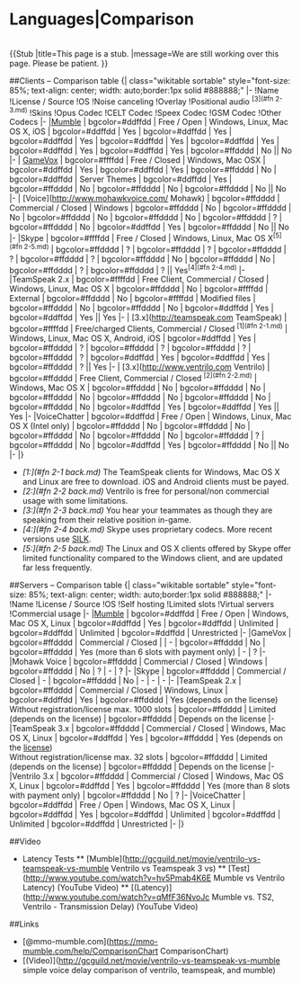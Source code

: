 # Languages|Comparison
<br>
{{Stub
|title=This page is a stub.
|message=We are still working over this page. Please be patient.
}}


##Clients – Comparison table
{| class="wikitable sortable" style="font-size: 85%; text-align: center; width: auto;border:1px solid #888888;"
|-
!Name
!License / Source
!OS
!Noise canceling 
!Overlay
!Positional audio <sup id="fn_2-1_back">[3](#fn 2-3.md)</sup>
!Skins
!Opus Codec
!CELT Codec
!Speex Codec
!GSM Codec
!Other Codecs
|-
|[Mumble](Main_Page.md)
| bgcolor=#ddffdd | Free / Open
| Windows, Linux, Mac OS X, iOS
| bgcolor=#ddffdd | Yes
| bgcolor=#ddffdd | Yes
| bgcolor=#ddffdd | Yes
| bgcolor=#ddffdd | Yes
| bgcolor=#ddffdd | Yes
| bgcolor=#ddffdd | Yes
| bgcolor=#ddffdd | Yes
| bgcolor=#ffdddd | No
|| No
|-
| [GameVox](https://www.GameVox.com)
| bgcolor=#ffffdd | Free / Closed
| Windows, Mac OSX
| bgcolor=#ddffdd | Yes
| bgcolor=#ddffdd | Yes
| bgcolor=#ffdddd | No
| bgcolor=#ddffdd | Server Themes
| bgcolor=#ddffdd | Yes
| bgcolor=#ffdddd | No
| bgcolor=#ffdddd | No
| bgcolor=#ffdddd | No
|| No
|-
| [Voice](http://www.mohawkvoice.com/ Mohawk)
| bgcolor=#ffdddd | Commercial / Closed
| Windows
| bgcolor=#ffdddd | No
| bgcolor=#ffdddd | No
| bgcolor=#ffdddd | No
| bgcolor=#ffdddd | No
| bgcolor=#ffdddd | ?
| bgcolor=#ffdddd | No
| bgcolor=#ddffdd | Yes
| bgcolor=#ffdddd | No
|| No
|-
|Skype
| bgcolor=#ffffdd | Free / Closed
| Windows, Linux, Mac OS X<sup id="fn_2-4_back">[5](#fn 2-5.md)</sup>
| bgcolor=#ffdddd | ?
| bgcolor=#ffdddd | ?
| bgcolor=#ffdddd | ?
| bgcolor=#ffdddd | ?
| bgcolor=#ffdddd | No
| bgcolor=#ffdddd | No
| bgcolor=#ffdddd | ?
| bgcolor=#ffdddd | ?
|| Yes<sup id="fn_2-4_back">[4](#fn 2-4.md)</sup>
|-
|TeamSpeak 2.x
| bgcolor=#ffffdd | Free Client, Commercial / Closed
| Windows, Linux, Mac OS X
| bgcolor=#ffdddd | No
| bgcolor=#ffffdd | External
| bgcolor=#ffdddd | No
| bgcolor=#ffffdd | Modified files
| bgcolor=#ffdddd | No
| bgcolor=#ffdddd | No
| bgcolor=#ddffdd | Yes
| bgcolor=#ddffdd | Yes
|| Yes
|-
| [3.x](http://teamspeak.com TeamSpeak)
| bgcolor=#ffffdd | Free/charged Clients, Commercial / Closed <sup id="fn_2-1_back">[1](#fn 2-1.md)</sup>
| Windows, Linux, Mac OS X, Android, iOS
| bgcolor=#ddffdd | Yes
| bgcolor=#ffdddd | ?
| bgcolor=#ffdddd | ?
| bgcolor=#ffdddd | ?
| bgcolor=#ffdddd | ?
| bgcolor=#ddffdd | Yes
| bgcolor=#ddffdd | Yes
| bgcolor=#ffdddd | ?
|| Yes
|-
| [3.x](http://www.ventrilo.com Ventrilo)
| bgcolor=#ffdddd | Free Client, Commercial / Closed <sup id="fn_2-2_back">[2](#fn 2-2.md)</sup>
| Windows, Mac OS X
| bgcolor=#ffdddd | No
| bgcolor=#ffdddd | No
| bgcolor=#ffdddd | No
| bgcolor=#ffdddd | No
| bgcolor=#ffdddd | No
| bgcolor=#ffdddd | No
| bgcolor=#ddffdd | Yes
| bgcolor=#ddffdd | Yes
|| Yes
|-
|VoiceChatter
| bgcolor=#ddffdd | Free / Open
| Windows, Linux, Mac OS X (Intel only)
| bgcolor=#ffdddd | No
| bgcolor=#ffdddd | No
| bgcolor=#ffdddd | No
| bgcolor=#ffdddd | No
| bgcolor=#ffdddd | ?
| bgcolor=#ffdddd | No
| bgcolor=#ddffdd | Yes
| bgcolor=#ffdddd | No
|| No
|-
|}

* <cite id="fn_2-1">[1:](#fn 2-1 back.md)</cite> The TeamSpeak clients for Windows, Mac OS X and Linux are free to download. iOS and Android clients must be payed.
* <cite id="fn_2-2">[2:](#fn 2-2 back.md)</cite> Ventrilo is free for personal/non commercial usage with some limitations.
* <cite id="fn_2-3">[3:](#fn 2-3 back.md)</cite> You hear your teammates as though they are speaking from their relative position in-game.
* <cite id="fn_2-4">[4:](#fn 2-4 back.md)</cite> Skype uses proprietary codecs. More recent versions use  [SILK](http://en.wikipedia.org/wiki/Silk_%28codec%29).
* <cite id="fn_2-5">[5:](#fn 2-5 back.md)</cite> The Linux and OS X clients offered by Skype offer limited functionality compared to the Windows client, and are updated far less frequently.

##Servers – Comparison table
{| class="wikitable sortable" style="font-size: 85%; text-align: center; width: auto;border:1px solid #888888;"
|-
!Name
!License / Source
!OS
!Self hosting
!Limited slots
!Virtual servers
!Commercial usage
|-
|[Mumble](Main_Page.md)
| bgcolor=#ddffdd | Free / Open 
| Windows, Mac OS X, Linux
| bgcolor=#ddffdd | Yes
| bgcolor=#ddffdd | Unlimited
| bgcolor=#ddffdd | Unlimited
| bgcolor=#ddffdd | Unrestricted
|-
|GameVox
| bgcolor=#ffdddd | Commercial / Closed
| | -
| bgcolor=#ffdddd | No
| bgcolor=#ffdddd | Yes (more than 6 slots with payment only)
| -
| ?
|-
|Mohawk Voice
| bgcolor=#ffdddd | Commercial / Closed
| Windows
| bgcolor=#ffdddd | No
| ?
| -
| ?
|-
|Skype
| bgcolor=#ffdddd | Commercial / Closed
| -
| bgcolor=#ffdddd | No
| -
| -
| -
|-
|TeamSpeak 2.x
| bgcolor=#ffdddd | Commercial / Closed
| Windows, Linux
| bgcolor=#ddffdd | Yes
| bgcolor=#ffdddd | Yes (depends on the license)<br />Without registration/license max. 1000 slots
| bgcolor=#ffdddd | Limited (depends on the license)
| bgcolor=#ffdddd | Depends on the license
|-
|TeamSpeak 3.x
| bgcolor=#ffdddd | Commercial / Closed
| Windows, Mac OS X, Linux
| bgcolor=#ddffdd | Yes
| bgcolor=#ffdddd | Yes (depends on the  [license](http://sales.teamspeakusa.com/licensing.php?page=choose))<br />Without registration/license max. 32 slots
| bgcolor=#ffdddd | Limited (depends on the license)
| bgcolor=#ffdddd | Depends on the license
|-
|Ventrilo 3.x
| bgcolor=#ffdddd | Commercial / Closed
| Windows, Mac OS X, Linux
| bgcolor=#ddffdd | Yes
| bgcolor=#ffdddd | Yes (more than 8 slots with payment only)
| bgcolor=#ffdddd | No
| ?
|-
|VoiceChatter
| bgcolor=#ddffdd | Free / Open
| Windows, Mac OS X, Linux
| bgcolor=#ddffdd | Yes
| bgcolor=#ddffdd | Unlimited
| bgcolor=#ddffdd | Unlimited
| bgcolor=#ddffdd | Unrestricted
|-
|}

##Video
* Latency Tests
**  [Mumble](http://gcguild.net/movie/ventrilo-vs-teamspeak-vs-mumble Ventrilo vs Teamspeak 3 vs)
**  [Test](http://www.youtube.com/watch?v=hv5Pmab4K6E Mumble vs Ventrilo Latency) (YouTube Video)
**  [(Latency)](http://www.youtube.com/watch?v=qMfF36NvoJc Mumble vs. TS2, Ventrilo - Transmission Delay) (YouTube Video)

##Links
*  [@mmo-mumble.com](https://mmo-mumble.com/help/ComparisonChart ComparisonChart)
*  [(Video)](http://gcguild.net/movie/ventrilo-vs-teamspeak-vs-mumble simple voice delay comparison of ventrilo, teamspeak, and mumble)


